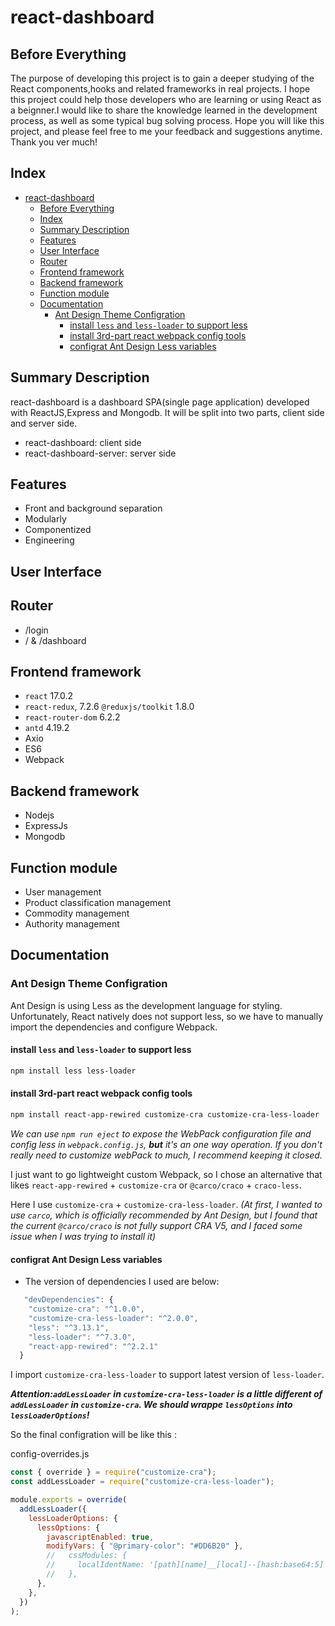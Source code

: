 # react-dashboard

## Before Everything

The purpose of developing this project is to gain a deeper studying of the React components,hooks and related frameworks in real projects. I hope this project could help those developers who are learning or using React as a beignner.I would like to share the knowledge learned in the development process, as well as some typical bug solving process. Hope you will like this project, and please feel free to me your feedback and suggestions anytime. Thank you ver much!

## Index
- [react-dashboard](#react-dashboard)
  - [Before Everything](#before-everything)
  - [Index](#index)
  - [Summary Description](#summary-description)
  - [Features](#features)
  - [User Interface](#user-interface)
  - [Router](#router)
  - [Frontend framework](#frontend-framework)
  - [Backend framework](#backend-framework)
  - [Function module](#function-module)
  - [Documentation](#documentation)
    - [Ant Design Theme Configration](#ant-design-theme-configration)
      - [install `less` and `less-loader` to support less](#install-less-and-less-loader-to-support-less)
      - [install 3rd-part react webpack config tools](#install-3rd-part-react-webpack-config-tools)
      - [configrat Ant Design Less variables](#configrat-ant-design-less-variables)

##  Summary Description

react-dashboard is a dashboard SPA(single page application) developed with ReactJS,Express and Mongodb.
It will be split into two parts, client side and server side.

- react-dashboard: client side
- react-dashboard-server: server side

## Features

- Front and background separation
- Modularly
- Componentized
- Engineering

## User Interface 


## Router 
 - /login
 - / & /dashboard
## Frontend framework

- `react` 17.0.2
- `react-redux`, 7.2.6 `@reduxjs/toolkit` 1.8.0
- `react-router-dom` 6.2.2
- `antd` 4.19.2
- Axio
- ES6
- Webpack

## Backend framework

- Nodejs
- ExpressJs
- Mongodb

## Function module

- User management
- Product classification management
- Commodity management
- Authority management

## Documentation
### Ant Design Theme Configration

Ant Design is using Less as the development language for styling. 
Unfortunately, React natively does not support less, so we have to manually import the dependencies and configure Webpack.

#### install `less` and `less-loader` to support less

```bash
npm install less less-loader
```

#### install 3rd-part react webpack config tools

```bash
npm install react-app-rewired customize-cra customize-cra-less-loader
```

*We can use `npm run eject`  to expose the WebPack configuration file and config less in `webpack.config.js`, **but** it's an one way operation. If you don't really need to customize webPack to much, I recommend keeping it closed.*

I just want to go lightweight custom Webpack, so I chose an alternative that likes  `react-app-rewired` + `customize-cra` or `@carco/craco` + `craco-less`.

Here I use `customize-cra` + `customize-cra-less-loader`.
*(At first, I wanted to use `carco`, which is officially recommended by Ant Design, but I found that the current `@carco/craco` is not fully support CRA V5, and I faced some issue when I was trying to install it)*

#### configrat Ant Design Less variables

 - The version of dependencies I used are below:

```js
   "devDependencies": {
    "customize-cra": "^1.0.0",
    "customize-cra-less-loader": "^2.0.0",
    "less": "^3.13.1",
    "less-loader": "^7.3.0",
    "react-app-rewired": "^2.2.1"
  }
```
I import `customize-cra-less-loader` to support latest version of `less-loader`.

***Attention:`addLessLoader` in `customize-cra-less-loader` is a little different of `addLessLoader` in `customize-cra`. We should wrappe `lessOptions` into `lessLoaderOptions`!***

So the final configration will be like this :

config-overrides.js
```js
const { override } = require("customize-cra");
const addLessLoader = require("customize-cra-less-loader");

module.exports = override(
  addLessLoader({
    lessLoaderOptions: {
      lessOptions: {
        javascriptEnabled: true,
        modifyVars: { "@primary-color": "#DD6B20" },
        //   cssModules: {
        //     localIdentName: '[path][name]__[local]--[hash:base64:5]',
        //   },
      },
    },
  })
);
```
